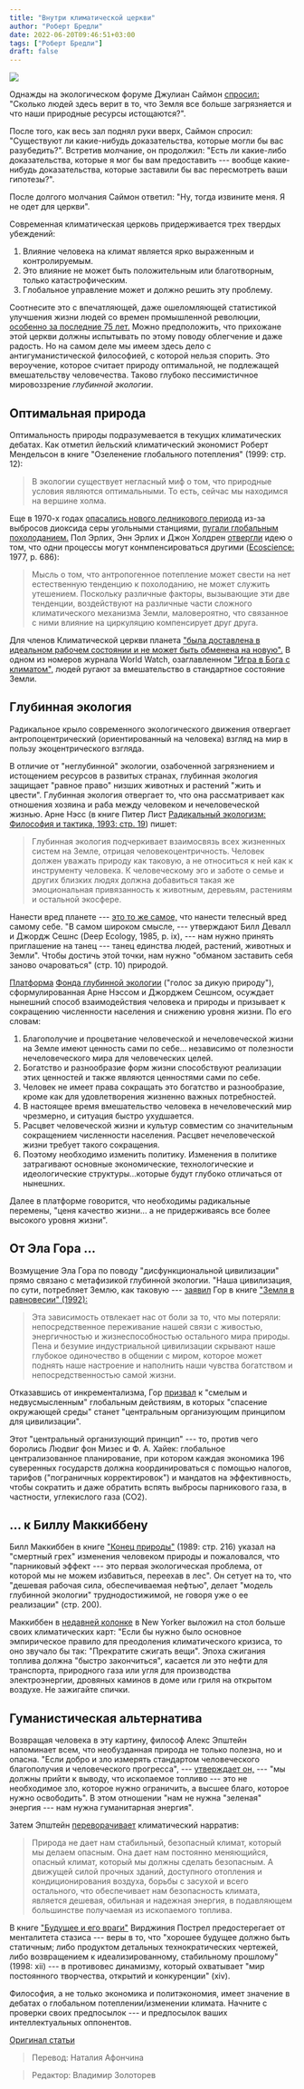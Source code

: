 ```yaml
---
title: "Внутри климатической церкви"
author: "Роберт Бредли"
date: 2022-06-20T09:46:51+03:00
tags: ["Роберт Бредли"]
draft: false
---
```

![](https://www.aier.org/wp-content/uploads/2021/04/pagan.jpg)

Однажды на экологическом форуме Джулиан Саймон [спросил:](https://claremontreviewofbooks.com/the-church-of-environmentalism/) "Сколько людей здесь верит в то, что Земля все больше загрязняется и что наши природные ресурсы истощаются?". 

После того, как весь зал поднял руки вверх, Саймон спросил: "Существуют ли какие-нибудь доказательства, которые могли бы вас разубедить?". Встретив молчание, он продолжил: "Есть ли какие-либо доказательства, которые я мог бы вам предоставить --- вообще какие-нибудь доказательства, которые заставили бы вас пересмотреть ваши гипотезы?".

После долгого молчания Саймон ответил: "Ну, тогда извините меня. Я не одет для церкви".

Современная климатическая церковь придерживается трех твердых убеждений:

1. Влияние человека на климат является ярко выраженным и контролируемым.
2. Это влияние не может быть положительным или благотворным, только катастрофическим.
3. Глобальное управление может и должно решить эту проблему.

Соотнесите это с впечатляющей, даже ошеломляющей статистикой улучшения жизни людей со времен промышленной революции, [особенно за последние 75 лет.](https://www.humanprogress.org/) Можно предположить, что прихожане этой церкви должны испытывать по этому поводу облегчение и даже радость. Но на самом деле мы имеем здесь дело с  антигуманистической философией, с которой нельзя спорить. Это вероучение, которое считает природу оптимальной, не подлежащей вмешательству человечества. Таково глубоко пессимистичное мировоззрение *глубинной экологии*.

## Оптимальная природа

Оптимальность природы подразумевается в текущих климатических дебатах. Как отметил йельский климатический экономист Роберт Мендельсон в книге "Озеленение глобального потепления" (1999: стр. 12): 

> В экологии существует негласный миф о том, что природные условия являются  оптимальными. То есть, сейчас мы находимся  на вершине холма.

Еще в 1970-х годах [опасались нового ледникового периода](https://www.masterresource.org/global-cooling-climate-change/global-cooling-revisited/) из-за выбросов диоксида серы угольными станциями, [пугали глобальным похолоданием.](https://www.masterresource.org/global-cooling-climate-change/the-global-cooling-scare-revisited/) Пол Эрлих, Энн Эрлих и Джон Холдрен [отвергли](https://www.instituteforenergyresearch.org/climate-change/unsettled-climate-science-30-years-apace/) идею о том, что одни процессы могут конмпенсироваться другими ([Ecoscience:](https://archive.org/details/ecosciencepopula00ehrl) 1977, p. 686):

> Мысль о том, что антропогенное потепление может свести на нет естественную тенденцию к похолоданию, не может служить утешением. Поскольку различные факторы, вызывающие эти две тенденции, воздействуют на различные части сложного климатического механизма Земли, маловероятно, что связанное с ними влияние на циркуляцию компенсирует друг друга.

Для членов Климатической церкви планета ["была доставлена в идеальном рабочем состоянии и не может быть обменена на новую".](https://books.google.com.ua/books?id=MXTdAAAAQBAJ&pg=PA313&lpg=PA313&dq=Lovins,%20has%20been%20delivered%20in%20perfect%20working%20condition%20and%20cannot%20be%20exchanged%20for%20a%20new%20one&source=bl&ots=GLyPXSuPtu&sig=ACfU3U2lnMX-oQTSi7kd1sji6tnDOrTgpA&hl=en&sa=X&redir_esc=y#v=onepage&q=Lovins,%20has%20been%20delivered%20in%20perfect%20working%20condition%20and%20cannot%20be%20exchanged%20for%20a%20new%20one&f=false) В одном из номеров журнала World Watch, озаглавленном ["Игра в Бога с климатом",](http://www.worldwatch.org/taxonomy/term/251) людей ругают за вмешательство в стандартное состояние Земли.

## Глубинная экология

Радикальное крыло современного экологического движения отвергает антропоцентрический (ориентированный на человека) взгляд на мир в пользу экоцентрического взгляда.

В отличие от "неглубинной" экологии, озабоченной загрязнением и истощением ресурсов в развитых странах, глубинная экология защищает "равное право" низших животных и растений "жить и цвести". Глубинная экология отвергает то, что она рассматривает как отношения хозяина и раба между человеком и нечеловеческой жизнью. Арне Нэсс (в книге Питер Лист [Радикальный экологизм: Философия и тактика, 1993: стр. 19](https://archive.org/details/radicalenvironme00list)) пишет:

> Глубинная экология подчеркивает взаимосвязь всех жизненных систем на Земле, отрицая человекоцентричность. Человек должен уважать природу как таковую, а не относиться к ней как к инструменту человека. К человеческому эго и заботе о семье и других близких людях должна добавиться такая же эмоциональная привязанность к животным, деревьям, растениям и остальной экосфере.

Нанести вред планете --- [это то же самое,](https://www.context.org/ICLIB/IC22/Zimmrman.htm) что нанести телесный вред самому себе. "В самом широком смысле, --- утверждают Билл Девалл и Джордж Сешнс (Deep Ecology, 1985, p. ix), --- нам нужно принять приглашение на танец --- танец единства людей, растений, животных и Земли". Чтобы достичь этой точки, нам нужно "обманом заставить себя заново очароваться" (стр. 10) природой.

[Платформа](http://www.deepecology.org/platform.htm) [Фонда глубинной экологии](http://www.deepecology.org/index.htm) ("голос за дикую природу"), сформулированная Арне Нэссом и Джорджем Сешнсом, осуждает нынешний способ взаимодействия человека и природы и призывает к сокращению численности населения и снижению уровня жизни. По его словам:

1. Благополучие и процветание человеческой и нечеловеческой жизни на Земле имеют ценность сами по себе... независимо от полезности нечеловеческого мира для человеческих целей.
2. Богатство и разнообразие форм жизни способствуют реализации этих ценностей и также являются ценностями сами по себе.
3. Человек не имеет права сокращать это богатство и разнообразие, кроме как для удовлетворения жизненно важных потребностей.
4. В настоящее время вмешательство человека в нечеловеческий мир чрезмерно, и ситуация быстро ухудшается.
5. Расцвет человеческой жизни и культур совместим со значительным сокращением численности населения. Расцвет нечеловеческой жизни требует такого сокращения.
6. Поэтому необходимо изменить политику. Изменения в политике затрагивают основные экономические, технологические и идеологические структуры...которые будут глубоко отличаться от нынешних.

Далее в платформе говорится, что необходимы радикальные перемены, "ценя качество жизни... а не придерживаясь все более высокого уровня жизни".

## От Эла Гора ... 

Возмущение Эла Гора по поводу "дисфункциональной цивилизации" прямо связано с метафизикой глубинной экологии. "Наша цивилизация, по сути, потребляет Землю, как таковую --- [заявил](https://books.google.com.ua/books?id=FYfcAAAAQBAJ&pg=PA220&lpg=PA220&dq=This%20addictive%20relationship%20distracts%20us%20from%20the%20pain%20of%20what%20we%20have%20lost:%20a%20direct%20experience%20of%20our%20connection%20to%20the%20vividness,%20vibrancy,%20and%20aliveness%20of%20the%20rest%20of%20the%20natural%20world.%20The%20froth%20and%20frenzy%20of%20industrial%20civilization%20mask%20our%20deep%20loneliness%20for%20that%20communion%20with%20the%20world%20that%20can%20lift%20our%20spirits%20and%20fill%20our%20senses%20with%20the%20richness%20and%20immediacy%20of%20life%20itself%20%28pp.%20220%E2%80%9321%29.&source=bl&ots=fUNsx1lq1B&sig=ACfU3U3-2P1W9RGptsVi1RsD3nWEvhhUcQ&hl=en&sa=X&redir_esc=y#v=onepage&q=This%20addictive%20relationship%20distracts%20us%20from%20the%20pain%20of%20what%20we%20have%20lost:%20a%20direct%20experience%20of%20our%20connection%20to%20the%20vividness,%20vibrancy,%20and%20aliveness%20of%20the%20rest%20of%20the%20natural%20world.%20The%20froth%20and%20frenzy%20of%20industrial%20civilization%20mask%20our%20deep%20loneliness%20for%20that%20communion%20with%20the%20world%20that%20can%20lift%20our%20spirits%20and%20fill%20our%20senses%20with%20the%20richness%20and%20immediacy%20of%20life%20itself%20%28pp.%20220%E2%80%9321%29.&f=false) Гор в книге ["Земля в равновесии" (1992):](https://archive.org/details/earthinbalanceec00gore_0)

> Эта зависимость отвлекает нас от боли за то, что мы потеряли: непосредственное переживание нашей связи с живостью, энергичностью и жизнеспособностью остального мира природы. Пена и безумие индустриальной цивилизации скрывают наше глубокое одиночество в общении с миром, которое может поднять наше настроение и наполнить наши чувства богатством и непосредственностью самой жизни.

Отказавшись от инкрементализма, Гор [призвал](https://archive.nytimes.com/www.nytimes.com/library/politics/camp/090300wh-gore-book.html) к "смелым и недвусмысленным" глобальным действиям, в которых "спасение окружающей среды" станет "центральным организующим принципом для цивилизации".

Этот "центральный организующий принцип" --- то, против чего боролись Людвиг фон Мизес и Ф. А. Хайек: глобальное централизованное планирование, при котором каждая экономика 196 суверенных государств должна координироваться с помощью налогов, тарифов ("пограничных корректировок") и мандатов на эффективность, чтобы сократить и даже обратить вспять выбросы парникового газа, в частности, углекислого газа (CO2). 

## ... к Биллу Маккиббену

Билл Маккиббен в книге ["Конец природы"](https://archive.org/details/endofnature0000mcki) (1989: стр. 216) указал на "смертный грех" изменения человеком природы и пожаловался, что "парниковый эффект --- это первая экологическая проблема, от которой мы не можем избавиться, переехав в лес". Он сетует на то, что "дешевая рабочая сила, обеспечиваемая нефтью", делает "модель глубинной экологии" труднодостижимой, не говоря уже о ее реализации" (стр. 200).

Маккиббен в [недавней колонке](https://www.newyorker.com/news/annals-of-a-warming-planet/to-counter-climate-change-we-need-to-stop-burning-things) в New Yorker выложил на стол больше своих климатических карт: "Если бы нужно было основное эмпирическое правило для преодоления климатического кризиса, то оно звучало бы так: "Прекратите сжигать вещи". Эпоха сжигания топлива должна "быстро закончиться", касается ли это нефти для транспорта, природного газа или угля для производства электроэнергии, дровяных каминов в доме или гриля на открытом воздухе. Не зажигайте спички.

## Гуманистическая альтернатива

Возвращая человека в эту картину, философ Алекс Эпштейн напоминает всем, что необузданная природа не только полезна, но и опасна. "Если добро и зло измерять стандартом человеческого благополучия и человеческого прогресса", --- [утверждает он,](https://www.forbes.com/sites/alexepstein/2016/02/18/at-ceraweek-fossil-fuel-leaders-should-make-a-moral-case-for-their-industry/?sh=4a1aa7f2687c) --- "мы должны прийти к выводу, что ископаемое топливо --- это не необходимое зло, которое нужно ограничить, а высшее благо, которое нужно освободить". В этом отношении "нам не нужна "зеленая" энергия --- нам нужна гуманитарная энергия".

Затем Эпштейн [переворачивает](https://web.archive.org/web/20160819213748/http:/www.marketwatch.com/story/the-planet-has-never-been-a-safer-place-for-humans-to-live-2016-04-22) климатический нарратив:

> Природа не дает нам стабильный, безопасный климат, который мы делаем опасным. Она дает нам постоянно меняющийся, опасный климат, который мы должны сделать безопасным. А движущей силой прочных зданий, доступного отопления и кондиционирования воздуха, борьбы с засухой и всего остального, что обеспечивает нам безопасность климата, является дешевая, обильная и надежная энергия, в подавляющем большинстве получаемая из ископаемого топлива.

В книге ["Будущее и его враги"](https://archive.org/details/futureitsenemie00post) Вирджиния Пострел предостерегает от менталитета стазиса --- веры в то, что "хорошее будущее должно быть статичным; либо продуктом детальных технократических чертежей, либо возвращением к идеализированному, стабильному прошлому" (1998: xii) --- в противовес динамизму, который охватывает "мир постоянного творчества, открытий и конкуренции" (xiv). 

Философия, а не только экономика и политэкономия, имеет значение в дебатах о глобальном потеплении/изменении климата. Начните с проверки своих предпосылок --- и предпосылок ваших интеллектуальных оппонентов.

[Оригинал статьи](https://www.aier.org/article/inside-the-church-of-climate/)

> Перевод: Наталия Афончина

> Редактор: Владимир Золоторев